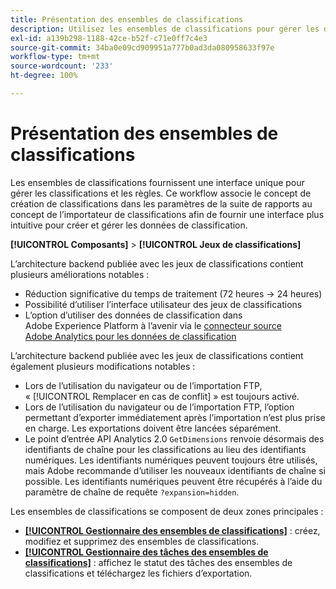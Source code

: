 ```yaml
---
title: Présentation des ensembles de classifications
description: Utilisez les ensembles de classifications pour gérer les données de classification.
exl-id: a139b298-1188-42ce-b52f-c71e0ff7c4e3
source-git-commit: 34ba0e09cd909951a777b0ad3da080958633f97e
workflow-type: tm+mt
source-wordcount: '233'
ht-degree: 100%

---
```


# Présentation des ensembles de classifications

Les ensembles de classifications fournissent une interface unique pour gérer les classifications et les règles. Ce workflow associe le concept de création de classifications dans les paramètres de la suite de rapports au concept de l’importateur de classifications afin de fournir une interface plus intuitive pour créer et gérer les données de classification.

**[!UICONTROL Composants]** > **[!UICONTROL Jeux de classifications]**

L’architecture backend publiée avec les jeux de classifications contient plusieurs améliorations notables :

* Réduction significative du temps de traitement (72 heures → 24 heures)
* Possibilité d’utiliser l’interface utilisateur des jeux de classifications
* L’option d’utiliser des données de classification dans Adobe Experience Platform à l’avenir via le [connecteur source Adobe Analytics pour les données de classification](https://experienceleague.adobe.com/docs/experience-platform/sources/connectors/adobe-applications/classifications.html)

L’architecture backend publiée avec les jeux de classifications contient également plusieurs modifications notables :

* Lors de l’utilisation du navigateur ou de l’importation FTP, « [!UICONTROL Remplacer en cas de conflit] » est toujours activé.
* Lors de l’utilisation du navigateur ou de l’importation FTP, l’option permettant d’exporter immédiatement après l’importation n’est plus prise en charge. Les exportations doivent être lancées séparément.
* Le point d’entrée API Analytics 2.0 `GetDimensions` renvoie désormais des identifiants de chaîne pour les classifications au lieu des identifiants numériques. Les identifiants numériques peuvent toujours être utilisés, mais Adobe recommande d’utiliser les nouveaux identifiants de chaîne si possible. Les identifiants numériques peuvent être récupérés à l’aide du paramètre de chaîne de requête `?expansion=hidden`.


Les ensembles de classifications se composent de deux zones principales :

* [**[!UICONTROL Gestionnaire des ensembles de classifications]**](set-manager.md) : créez, modifiez et supprimez des ensembles de classifications.
* [**[!UICONTROL Gestionnaire des tâches des ensembles de classifications]**](job-manager.md) : affichez le statut des tâches des ensembles de classifications et téléchargez les fichiers d’exportation.

